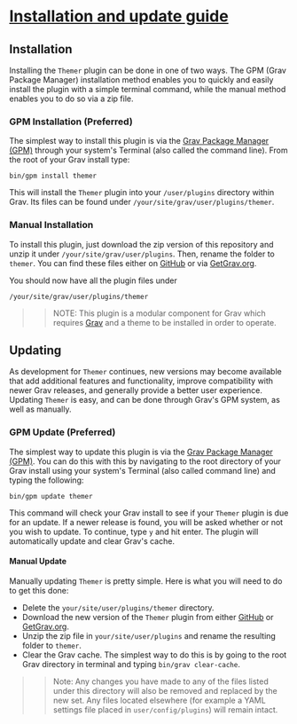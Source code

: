 # [Installation and update guide][project]
[project]: https://github.com/sommerregen/grav-theme-aerial

## Installation

Installing the `Themer` plugin can be done in one of two ways. The GPM (Grav Package Manager) installation method enables you to quickly and easily install the plugin with a simple terminal command, while the manual method enables you to do so via a zip file.

### GPM Installation (Preferred)

The simplest way to install this plugin is via the [Grav Package Manager (GPM)](http://learn.getgrav.org/advanced/grav-gpm) through your system's Terminal (also called the command line). From the root of your Grav install type:

    bin/gpm install themer

This will install the `Themer` plugin into your `/user/plugins` directory within Grav. Its files can be found under `/your/site/grav/user/plugins/themer`.

### Manual Installation

To install this plugin, just download the zip version of this repository and unzip it under `/your/site/grav/user/plugins`. Then, rename the folder to `themer`. You can find these files either on [GitHub](https://github.com/sommerregen/grav-plugin-themer) or via [GetGrav.org](http://getgrav.org/downloads/plugins).

You should now have all the plugin files under

    /your/site/grav/user/plugins/themer

>> NOTE: This plugin is a modular component for Grav which requires [Grav](http://github.com/getgrav/grav) and a theme to be installed in order to operate.

## Updating

As development for `Themer` continues, new versions may become available that add additional features and functionality, improve compatibility with newer Grav releases, and generally provide a better user experience. Updating `Themer` is easy, and can be done through Grav's GPM system, as well as manually.

### GPM Update (Preferred)

The simplest way to update this plugin is via the [Grav Package Manager (GPM)](http://learn.getgrav.org/advanced/grav-gpm). You can do this with this by navigating to the root directory of your Grav install using your system's Terminal (also called command line) and typing the following:

    bin/gpm update themer

This command will check your Grav install to see if your `Themer` plugin is due for an update. If a newer release is found, you will be asked whether or not you wish to update. To continue, type `y` and hit enter. The plugin will automatically update and clear Grav's cache.

#### Manual Update

Manually updating `Themer` is pretty simple. Here is what you will need to do to get this done:

  * Delete the `your/site/user/plugins/themer` directory.
  * Download the new version of the `Themer` plugin from either [GitHub](https://github.com/sommerregen/grav-plugin-themer) or [GetGrav.org](http://getgrav.org/downloads/plugins).
  * Unzip the zip file in `your/site/user/plugins` and rename the resulting folder to `themer`.
  * Clear the Grav cache. The simplest way to do this is by going to the root Grav directory in terminal and typing `bin/grav clear-cache`.

>> Note: Any changes you have made to any of the files listed under this directory will also be removed and replaced by the new set. Any files located elsewhere (for example a YAML settings file placed in `user/config/plugins`) will remain intact.

